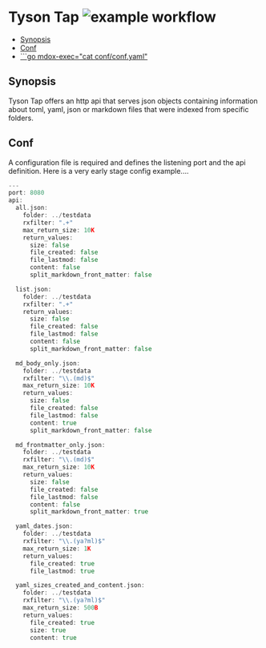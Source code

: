 # Tyson Tap ![example workflow](https://github.com/triole/tyson-tap/actions/workflows/build.yaml/badge.svg)

<!-- toc -->

- [Synopsis](#synopsis)
- [Conf](#conf)
- [```go mdox-exec=&quot;cat conf/conf.yaml&quot;](#go-mdox-execcat-confconfyaml)

<!-- /toc -->

## Synopsis

Tyson Tap offers an http api that serves json objects containing information about toml, yaml, json or markdown files that were indexed from specific folders.

## Conf

A configuration file is required and defines the listening port and the api definition. Here is a very early stage config example....

```go mdox-exec="cat conf/conf.yaml"
---
port: 8080
api:
  all.json:
    folder: ../testdata
    rxfilter: ".+"
    max_return_size: 10K
    return_values:
      size: false
      file_created: false
      file_lastmod: false
      content: false
      split_markdown_front_matter: false

  list.json:
    folder: ../testdata
    rxfilter: ".+"
    return_values:
      size: false
      file_created: false
      file_lastmod: false
      content: false
      split_markdown_front_matter: false

  md_body_only.json:
    folder: ../testdata
    rxfilter: "\\.(md)$"
    max_return_size: 10K
    return_values:
      size: false
      file_created: false
      file_lastmod: false
      content: true
      split_markdown_front_matter: false

  md_frontmatter_only.json:
    folder: ../testdata
    rxfilter: "\\.(md)$"
    max_return_size: 10K
    return_values:
      size: false
      file_created: false
      file_lastmod: false
      content: false
      split_markdown_front_matter: true

  yaml_dates.json:
    folder: ../testdata
    rxfilter: "\\.(ya?ml)$"
    max_return_size: 1K
    return_values:
      file_created: true
      file_lastmod: true

  yaml_sizes_created_and_content.json:
    folder: ../testdata
    rxfilter: "\\.(ya?ml)$"
    max_return_size: 500B
    return_values:
      file_created: true
      size: true
      content: true
```
